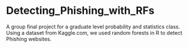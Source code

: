 # Detecting_Phishing_with_RFs
A group final project for a graduate level probability and statistics class. Using a dataset from Kaggle.com, we used random forests in R to detect Phishing websites. 
